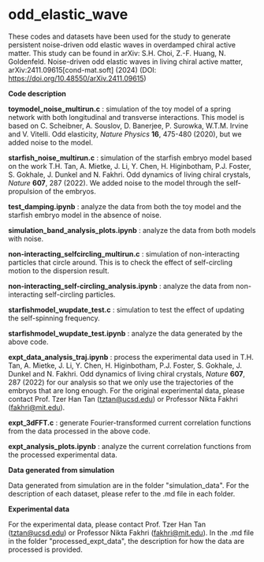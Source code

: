 # odd_elastic_wave
These codes and datasets have been used for the study to generate persistent noise-driven odd elastic waves in overdamped chiral active matter. This study can be found in arXiv: S.H. Choi, Z.-F. Huang, N. Goldenfeld. Noise-driven odd elastic waves in living chiral active matter, arXiv:2411.09615[cond-mat.soft] (2024) (DOI: https://doi.org/10.48550/arXiv.2411.09615)

**Code description**

**toymodel_noise_multirun.c** : simulation of the toy model of a spring network with both longitudinal and transverse interactions. This model is based on C. Scheibner, A. Souslov, D. Banerjee, P. Surowka, W.T.M. Irvine and V. Vitelli. Odd elasticity, _Nature Physics_ **16**, 475-480 (2020), but we added noise to the model.

**starfish_noise_multirun.c** : simulation of the starfish embryo model based on the work T.H. Tan, A. Mietke, J. Li, Y. Chen, H. Higinbotham, P.J. Foster, S. Gokhale, J. Dunkel and N. Fakhri. Odd dynamics of living chiral crystals, _Nature_ **607**, 287 (2022). We added noise to the model through the self-propulsion of the embryos.

**test_damping.ipynb** : analyze the data from both the toy model and the starfish embryo model in the absence of noise. 

**simulation_band_analysis_plots.ipynb** : analyze the data from both models with noise. 

**non-interacting_selfcircling_multirun.c** : simulation of non-interacting particles that circle around. This is to check the effect of self-circling motion to the dispersion result.

**non-interacting_self-circling_analysis.ipynb** : analyze the data from non-interacting self-circling particles.

**starfishmodel_wupdate_test.c** : simulation to test the effect of updating the self-spinning frequency.

**starfishmodel_wupdate_test.ipynb** : analyze the data generated by the above code.

**expt_data_analysis_traj.ipynb** : process the experimental data used in T.H. Tan, A. Mietke, J. Li, Y. Chen, H. Higinbotham, P.J. Foster, S. Gokhale, J. Dunkel and N. Fakhri. Odd dynamics of living chiral crystals, _Nature_ **607**, 287 (2022) for our analysis so that we only use the trajectories of the embryos that are long enough. For the original experimental data, please contact Prof. Tzer Han Tan (tztan@ucsd.edu) or Professor Nikta Fakhri (fakhri@mit.edu).

**expt_3dFFT.c** : generate Fourier-transformed current correlation functions from the data processed in the above code.

**expt_analysis_plots.ipynb** : analyze the current correlation functions from the processed experimental data.

**Data generated from simulation**

Data generated from simulation are in the folder "simulation_data". For the description of each dataset, please refer to the .md file in each folder.

**Experimental data**

For the experimental data, please contact Prof. Tzer Han Tan (tztan@ucsd.edu) or Professor Nikta Fakhri (fakhri@mit.edu). In the .md file in the folder "processed_expt_data", the description for how the data are processed is provided.
